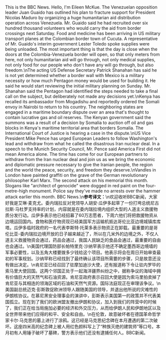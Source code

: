 This is the BBC News. Hello, I'm Eileen McKue. The Venezuelan opposition leader Juan Guaido has outlined his plan to fracture support for President Nicolas Maduro by organizing a huge humanitarian aid distribution operation across Venezuela. Mr. Guaido said he had recruited over six hundred thousand volunteers who would carry the aid from border crossings next Saturday. Food and medicine has been arriving in US military transport planes at the Colombian border town of Cucuta. A representative of Mr. Guaido's interim government Lester Toledo spoke supplies were being unloaded. The most important thing is that the day is close when the doors at the Colombia-Venezuela border will open, so that only meters from here, not only humanitarian aid will go through, not only medical supplies, not only food for our people who don't have any will go through, but also freedom.\nThe acting US Defense Secretary Patrick Shanahan has said he is not yet determined whether a border wall with Mexico is a military necessity or how much Pentagon money would be used for building it. He said he would start reviewing the initial military planning on Sunday. Mr. Shanahan said the Pentagon had identified the steps needed to take a final call on the subject, but deliberately not made any decisions yet.\nKenya has recalled its ambassador from Mogadishu and reportedly ordered the Somali envoy in Nairobi to return to his country. The neighboring states are engaged in a maritime boundary dispute over an area that's thought to contain lucrative gas and oil reserves. The Kenyan government said the summons was a result of a decision by Somalia to auction off oil and gas blocks in Kenya's maritime territorial area that borders Somalia. The International Court of Justice is hearing a case in the dispute.\nUS Vice President Mike Pence has urged European Leaders to follow Washington's lead and withdraw from what he called the disastrous Iran nuclear deal. In a speech to the Munich Security Council, Mr. Pence said America First did not mean America alone. The time has come for our European partners to withdraw from the Iran nuclear deal and join us as we bring the economic and diplomatic pressure necessary to give the Iranian people, the region and the world the peace, security, and freedom they deserve.\nVandles in London have painted graffiti on the grave of the German revolutionary philosopher Karl Marx. The second attack on his memorial this month. Slogans like "architect of genocide" were dogged in red paint on the four-metre-high monument. Police say they've made no arrests over the hammer attack earlier this month. BBC News.\n**参考译文：**\n欢迎收听BBC新闻，大家好我是艾琳·麦克尤。委内瑞拉反对党领导人胡安·瓜伊多起草了一份打垮总统尼古拉斯·马杜罗支持率的计划，内容就是在委内瑞拉境内组织大型的人道主义救援物质分发行动。瓜伊多表示他已经招募了60万志愿者，下周六他们将把救援物资从边境运回国内。食物和医疗物资现已经美国军方运输机抵达哥伦比亚边境城镇库库塔。瓜伊多临时政府的一名代表李斯特·托莱多表示物资正在卸载。最重要的是哥伦比亚-委内瑞拉边境开放的日子越来越近了，所以在几米外的边境之外，不仅人道主义救援物资会通过，药品会通过，我国人民缺乏的食品会通过，最重要的自由也会通过。\n美国代理国防部长帕特里克·沙纳罕表示他还不确定墨西哥边境墙的军事必要性，以及五角大楼要拨多少钱给这个项目。他表示将会在周日开始审查最初的军事规划。沙纳罕称已经找到了最终确认该项目所需要的步骤，只是故意还没有做出决定。\n肯尼亚已经召回了驻摩加迪沙大使，还有报道称下令让驻内罗毕的索马里大使回国。这两个邻国正处于一起海洋疆界纠纷之中，据称争议的海域中拥有价值巨大的天然气和石油资源。肯尼亚政府表示召回大使是因为索马里拍卖掉了肯尼亚与其相连的领海区域的石油和天然气资源。国际法庭现正在审理该争议。\n美国副总统迈克·彭斯敦促欧洲领导人跟随美国的领导，并退出他所说的灾难性的伊朗核协议。在慕尼黑安全理事会的演讲中，彭斯表示美国第一的政策并不代表美国孤立。现在到了我们的欧洲盟友撤出伊朗和协议，加入到我们的阵营中的时候了，我们正在给当局施加必要的经济和外交压力，从而给伊朗人民和伊朗地区以及全世界带来他们应得的和平、安全和自由。\n在伦敦，故意破坏者在德国革命哲学家卡尔·马克思的墓上进行了涂鸦。这已经是马克思纪念碑在本月遭遇的第二次破坏。这座四米高的纪念碑上被人用红色颜料写上了“种族灭绝的建筑师”等口号。本月初有人用锤子破坏了墓碑，警方表示他们还没有逮捕任何人。BBC新闻。
        
